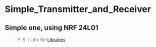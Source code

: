 # Simple_Transmitter_and_Receiver
Simple one, using NRF 24L01
----
> P. S. : Link for [Libraries](https://github.com/nRF24/RF24 "nRF24 on GitHub")
